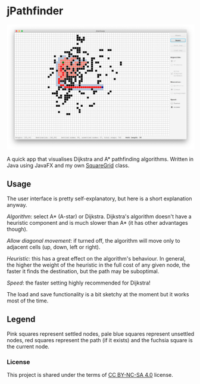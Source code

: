 # jPathfinder

<img src="jPathfinder.png" />

A quick app that visualises Dijkstra and A* pathfinding algorithms. Written in Java using JavaFX and my own [SquareGrid](https://github.com/SpinningVinyl/SquareGrid) class.

## Usage

The user interface is pretty self-explanatory, but here is a short explanation anyway.

*Algorithm*: select A* (A-star) or Dijkstra. Dijkstra's algorithm doesn't have a heuristic component and is much slower than A* (it has other advantages though).

*Allow diagonal movement*: if turned off, the algorithm will move only to adjacent cells (up, down, left or right).

*Heuristic*: this has a great effect on the algorithm's behaviour. In general, the higher the weight of the heuristic in the full cost of any given node, the faster it finds the destination, but the path may be suboptimal.

*Speed*: the faster setting highly recommended for Dijkstra!

The load and save functionality is a bit sketchy at the moment but it works most of the time.

## Legend

Pink squares represent settled nodes, pale blue squares represent unsettled nodes, red squares represent the path (if it exists) and the fuchsia square is the current node.

### License

This project is shared under the terms of [CC BY-NC-SA 4.0](https://creativecommons.org/licenses/by-nc-sa/4.0/) license.
